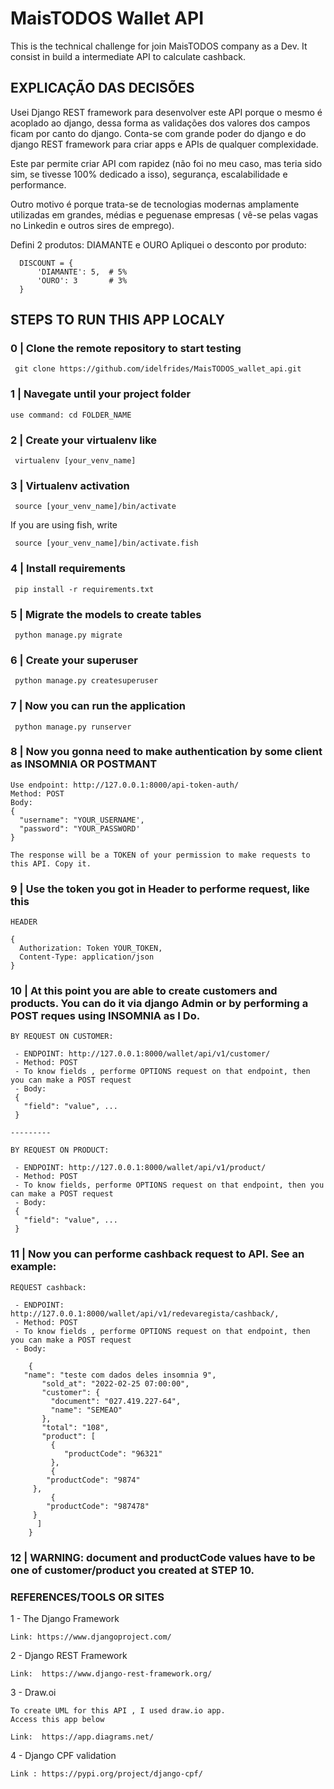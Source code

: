 # MaisTODOS Wallet API

This is the technical challenge for join MaisTODOS company as a Dev. It consist in build a intermediate API to calculate cashback.

## EXPLICAÇÃO DAS DECISÕES

  Usei Django REST framework para desenvolver este API porque o mesmo é acoplado ao django, dessa forma as validações dos valores dos campos ficam por canto do django.
  Conta-se com grande poder do django e do django REST framework para criar apps e APIs de qualquer complexidade.

  Este par permite criar API com rapidez (não foi no meu caso, mas teria sido sim, se tivesse 100% dedicado a isso), segurança, escalabilidade e performance.

  Outro motivo é porque trata-se de tecnologias modernas amplamente utilizadas em grandes, médias e peguenase empresas ( vê-se pelas vagas no Linkedin e outros sires de emprego).

  Defini 2 produtos: DIAMANTE e OURO
  Apliquei o desconto por produto:

      DISCOUNT = {
          'DIAMANTE': 5,  # 5%
          'OURO': 3       # 3%
      }


## STEPS TO RUN THIS APP LOCALY

### 0 | Clone the remote repository to start testing

     git clone https://github.com/idelfrides/MaisTODOS_wallet_api.git

### 1 | Navegate until your project folder

    use command: cd FOLDER_NAME

### 2 | Create your virtualenv like

     virtualenv [your_venv_name]

### 3 | Virtualenv activation

     source [your_venv_name]/bin/activate

If you are using fish, write

     source [your_venv_name]/bin/activate.fish

### 4 | Install requirements

     pip install -r requirements.txt

### 5 | Migrate the models to create tables

     python manage.py migrate

### 6 | Create your superuser

     python manage.py createsuperuser

### 7 | Now you can run the application

     python manage.py runserver

### 8 | Now you gonna need to make authentication by some  client as INSOMNIA OR POSTMANT

    Use endpoint: http://127.0.0.1:8000/api-token-auth/
    Method: POST
    Body:
    {
      "username": "YOUR_USERNAME',
      "password": "YOUR_PASSWORD'
    }

    The response will be a TOKEN of your permission to make requests to this API. Copy it.

### 9 | Use the token you got in Header to performe request, like this

    HEADER

    {
      Authorization: Token YOUR_TOKEN,
      Content-Type: application/json
    }

### 10 | At this point you are able to create customers and products. You can do it via django Admin or by performing a POST reques using INSOMNIA as I Do.

    BY REQUEST ON CUSTOMER:

     - ENDPOINT: http://127.0.0.1:8000/wallet/api/v1/customer/
     - Method: POST
     - To know fields , performe OPTIONS request on that endpoint, then you can make a POST request
     - Body:
     {
       "field": "value", ...
     }

    ---------

    BY REQUEST ON PRODUCT:

     - ENDPOINT: http://127.0.0.1:8000/wallet/api/v1/product/
     - Method: POST
     - To know fields, performe OPTIONS request on that endpoint, then you can make a POST request
     - Body:
     {
       "field": "value", ...
     }


### 11 | Now you can performe cashback request to API. See an example:

    REQUEST cashback:

     - ENDPOINT: http://127.0.0.1:8000/wallet/api/v1/redevaregista/cashback/,
     - Method: POST
     - To know fields , performe OPTIONS request on that endpoint, then you can make a POST request
     - Body:

        {
	   "name": "teste com dados deles insomnia 9",
           "sold_at": "2022-02-25 07:00:00",
           "customer": {
             "document": "027.419.227-64",
             "name": "SEMEAO"
           },
           "total": "108",
           "product": [
             {
                "productCode": "96321"
             },
             {
	        "productCode": "9874"
	     },
             {
	        "productCode": "987478"
	     }
          ]
        }

### 12 | WARNING:  document and productCode values have to be one of customer/product you created at STEP 10.

### REFERENCES/TOOLS OR SITES

  1 - The Django Framework

    Link: https://www.djangoproject.com/

  2 - Django REST Framework

    Link:  https://www.django-rest-framework.org/

  3 - Draw.oi

    To create UML for this API , I used draw.io app.
    Access this app below

    Link:  https://app.diagrams.net/

  4 - Django CPF validation

    Link : https://pypi.org/project/django-cpf/
